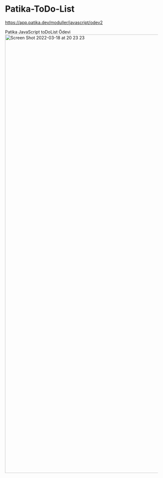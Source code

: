 # Patika-ToDo-List

https://app.patika.dev/moduller/javascript/odev2


Patika JavaScript toDoList Ödevi
<img width="1440" alt="Screen Shot 2022-03-18 at 20 23 23" src="https://user-images.githubusercontent.com/37042995/159052548-40c36647-cb31-41a7-80ab-5b840a8ec6ec.png">

